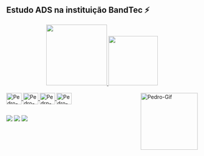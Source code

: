 
## Estudo ADS na instituição BandTec ⚡


 <div align="center">
  <a href="https://github.com/pedrorosari">
  <img height="160em" src="https://github-readme-stats.vercel.app/api?username=pedrorosari&show_icons=true&theme=dracula&include_all_commits=true&count_private=true"/>
  <img height="130em" src="https://github-readme-stats.vercel.app/api/top-langs/?username=pedrorosari&layout=compact&langs_count=7&theme=dracula"/>
</div>

<div style="display: inline_block"><br>
  <img align="center" alt="Pedro-C++" height="30" width="40" src="https://cdn.jsdelivr.net/gh/devicons/devicon/icons/cplusplus/cplusplus-plain.svg">
  <img align="center" alt="Pedro-HTML" height="30" width="40" src="https://cdn.jsdelivr.net/gh/devicons/devicon/icons/html5/html5-plain.svg">
  <img align="center" alt="Pedrp-CSS" height="30" width="40" src="https://cdn.jsdelivr.net/gh/devicons/devicon/icons/css3/css3-plain.svg">
  <img align="center" alt="Pedro-Js" height="30" width="40" src="https://cdn.jsdelivr.net/gh/devicons/devicon/icons/javascript/javascript-original.svg">
  <img align="right" alt="Pedro-Gif" height="150" width="150" src="https://i.picasion.com/pic91/d44fcc8ed8f8408992e995773312dd2a.gif">
</div>
  
##
  
   
<div> 

  <a href="https://instagram.com/pedro.rosari" target="_blank"><img src="https://img.shields.io/badge/-Instagram-%23E4405F?style=for-the-badge&logo=instagram&logoColor=white" target="_blank"></a>
  <a href = "mailto:pepefdn@gmail.com"><img src="https://img.shields.io/badge/-Gmail-%23333?style=for-the-badge&logo=gmail&logoColor=white" target="_blank"></a>
  <a href="https://www.linkedin.com/in/pedro-rosário-059a20201" target="_blank"><img src="https://img.shields.io/badge/-LinkedIn-%230077B5?style=for-the-badge&logo=linkedin&logoColor=white" target="_blank"></a> 
 


</div>
